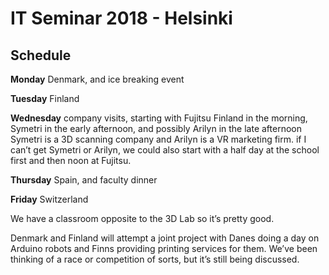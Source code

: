 # IT Seminar 2018 - Helsinki

## Schedule

**Monday** Denmark, and ice breaking event
 
**Tuesday** Finland
 
**Wednesday** company visits, starting with Fujitsu Finland in the morning, Symetri in the early afternoon, and possibly Arilyn in the late afternoon Symetri is a 3D scanning company and Arilyn is a VR marketing firm. if I can’t get Symetri or Arilyn, we could also start with a half day at the school first and then noon at Fujitsu.
 
**Thursday** Spain, and faculty dinner
 
**Friday** Switzerland
 
We have a classroom opposite to the 3D Lab so it’s pretty good.
 
Denmark and Finland will attempt a joint project with Danes doing a day on Arduino robots and Finns providing printing services for them. We’ve been thinking of a race or competition of sorts, but it’s still being discussed.
